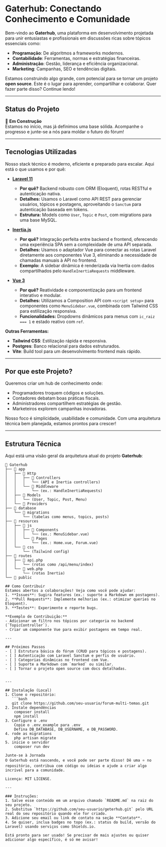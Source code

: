 # Gaterhub: Conectando Conhecimento e Comunidade

Bem-vindo ao **Gaterhub**, uma plataforma em desenvolvimento projetada para unir entusiastas e profissionais em discussões ricas sobre tópicos essenciais como:

- **Programação**: De algoritmos a frameworks modernos.
- **Contabilidade**: Ferramentas, normas e estratégias financeiras.
- **Administração**: Gestão, liderança e eficiência organizacional.
- **Marketing**: Campanhas, SEO e tendências digitais.

Estamos construindo algo grande, com potencial para se tornar um projeto **open source**. Este é o lugar para aprender, compartilhar e colaborar. Quer fazer parte disso? Continue lendo!

---

## Status do Projeto
🚧 **Em Construção**  
Estamos no início, mas já definimos uma base sólida. Acompanhe o progresso e junte-se a nós para moldar o futuro do fórum!

---

## Tecnologias Utilizadas
Nosso stack técnico é moderno, eficiente e preparado para escalar. Aqui está o que usamos e por quê:

- **[Laravel 11](https://laravel.com/)**  
  - **Por quê?** Backend robusto com ORM (Eloquent), rotas RESTful e autenticação nativa.  
  - **Detalhes:** Usamos o Laravel como API REST para gerenciar usuários, tópicos e postagens, aproveitando o `Sanctum` para autenticação baseada em tokens.  
  - **Estrutura:** Models como `User`, `Topic` e `Post`, com migrations para uma base MySQL.

- **[Inertia.js](https://inertiajs.com/)**  
  - **Por quê?** Integração perfeita entre backend e frontend, oferecendo uma experiência SPA sem a complexidade de uma API separada.  
  - **Detalhes:** Usamos o adaptador Vue para conectar as rotas Laravel diretamente aos componentes Vue 3, eliminando a necessidade de chamadas manuais à API no frontend.  
  - **Exemplo:** A sidebar dinâmica é renderizada via Inertia com dados compartilhados pelo `HandleInertiaRequests` middleware.

- **[Vue 3](https://vuejs.org/)**  
  - **Por quê?** Reatividade e componentização para um frontend interativo e modular.  
  - **Detalhes:** Utilizamos a Composition API com `<script setup>` para componentes como `MenuSidebar.vue`, combinada com Tailwind CSS para estilização responsiva.  
  - **Funcionalidades:** Dropdowns dinâmicos para menus com `ic_raiz === 1` e estado reativo com `ref`.

**Outras Ferramentas:**  
- **Tailwind CSS**: Estilização rápida e responsiva.  
- **Postgres**: Banco relacional para dados estruturados.  
- **Vite**: Build tool para um desenvolvimento frontend mais rápido.

---

## Por que este Projeto?
Queremos criar um hub de conhecimento onde:  
- Programadores troquem códigos e soluções.  
- Contadores debatam boas práticas fiscais.  
- Administradores compartilhem estratégias de gestão.  
- Marketeiros explorem campanhas inovadoras.  

Nosso foco é simplicidade, usabilidade e comunidade. Com uma arquitetura técnica bem planejada, estamos prontos para crescer!

---

## Estrutura Técnica
Aqui está uma visão geral da arquitetura atual do projeto **Gaterhub**:

```plaintext
📂 Gaterhub
├── 📂 app
│   ├── 📂 Http
│   │   ├── 📂 Controllers
│   │   │   └── (API e Inertia controllers)
│   │   └── 📂 Middleware
│   │       └── (ex.: HandleInertiaRequests)
│   ├── 📂 Models
│   │   └── (User, Topic, Post, Menu)
│   └── 📂 Providers
├── 📂 database
│   └── 📂 migrations
│       └── (tabelas como menus, topics, posts)
├── 📂 resources
│   ├── 📂 js
│   │   ├── 📂 Components
│   │   │   └── (ex.: MenuSidebar.vue)
│   │   └── 📂 Pages
│   │       └── (ex.: Home.vue, Forum.vue)
│   └── 📂 css
│       └── (Tailwind config)
├── 📂 routes
│   ├── 📂 api.php
│   │   └── (rotas como /api/menu/index)
│   └── 📂 web.php
│       └── (rotas Inertia)
└── 📂 public

## Como Contribuir
Estamos abertos a colaborações! Veja como você pode ajudar:  
1. **Issues**: Sugira features (ex.: suporte a Markdown em postagens).  
2. **Pull Requests**: Implemente melhorias (ex.: otimizar queries no Eloquent).  
3. **Testes**: Experimente e reporte bugs.  

**Exemplo de Contribuição:**  
- Adicionar um filtro nos tópicos por categoria no backend (`TopicController`).  
- Criar um componente Vue para exibir postagens em tempo real.

---

## Próximos Passos
- [ ] Estrutura básica do fórum (CRUD para tópicos e postagens).  
- [ ] Autenticação com Laravel Sanctum e perfis de usuário.  
- [ ] Categorias dinâmicas no frontend com Vue.  
- [ ] Suporte a Markdown com `marked` ou similar.  
- [ ] Tornar o projeto open source com docs detalhadas.


---

## Instalação (Local)
1. Clone o repositório:  
   ```bash
   git clone https://github.com/seu-usuario/forum-multi-temas.git
2. Instale dependências
    composer install
    npm install
3. Configure o .env
    Copie o .env_example para .env
    Defina DB_DATABASE, DB_USERNAME, e DB_PASSWORD.
4. rode as migrations
    php artisan migrate
5. inicie o servidor
    composer run dev

Junte-se à Jornada
O Gaterhub está nascendo, e você pode ser parte disso! Dê uma ⭐ no repositório, contribua com código ou ideias e ajude a criar algo incrível para a comunidade.

Licença: MIT LICENSE.

---

### Instruções:
1. Salve esse conteúdo em um arquivo chamado `README.md` na raiz do seu projeto.
2. Substitua `https://github.com/seu-usuario/geterhub.git` pelo URL real do seu repositório quando ele for criado.
3. Adicione seu email ou link de contato na seção **Contato**.
4. Se quiser, inclua badges no topo (ex.: status do build, versão do Laravel) usando serviços como Shields.io.

Está pronto para ser usado! Se precisar de mais ajustes ou quiser adicionar algo específico, é só me avisar!
